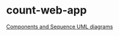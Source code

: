 # count-web-app

[Components and Sequence UML diagrams](https://viewer.diagrams.net/?page-id=kQxDTNGZS0dU6C5CenBT&highlight=0000ff&edit=_blank&layers=1&nav=1#G1i6e1X1B5qNN8GDrz3-xgTLZgqF5JNlaj)
